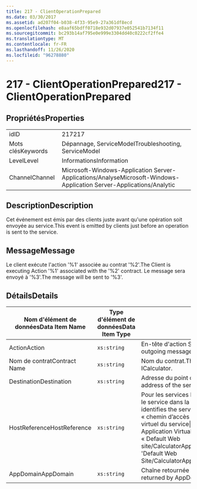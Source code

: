```yaml
---
title: 217 - ClientOperationPrepared
ms.date: 03/30/2017
ms.assetid: ad207f04-b038-4f33-95e9-27a361df8ecd
ms.openlocfilehash: e8aaf65bdff0718e932d07937e052541b7134f11
ms.sourcegitcommit: bc293b14af795e0e999e3304dd40c0222cf2ffe4
ms.translationtype: MT
ms.contentlocale: fr-FR
ms.lasthandoff: 11/26/2020
ms.locfileid: "96278880"
---
```

# <a name="217---clientoperationprepared"></a><span data-ttu-id="eb96f-102">217 - ClientOperationPrepared</span><span class="sxs-lookup"><span data-stu-id="eb96f-102">217 - ClientOperationPrepared</span></span>

## <a name="properties"></a><span data-ttu-id="eb96f-103">Propriétés</span><span class="sxs-lookup"><span data-stu-id="eb96f-103">Properties</span></span>  
  
|||  
|-|-|  
|<span data-ttu-id="eb96f-104">id</span><span class="sxs-lookup"><span data-stu-id="eb96f-104">ID</span></span>|<span data-ttu-id="eb96f-105">217</span><span class="sxs-lookup"><span data-stu-id="eb96f-105">217</span></span>|  
|<span data-ttu-id="eb96f-106">Mots clés</span><span class="sxs-lookup"><span data-stu-id="eb96f-106">Keywords</span></span>|<span data-ttu-id="eb96f-107">Dépannage, ServiceModel</span><span class="sxs-lookup"><span data-stu-id="eb96f-107">Troubleshooting, ServiceModel</span></span>|  
|<span data-ttu-id="eb96f-108">Level</span><span class="sxs-lookup"><span data-stu-id="eb96f-108">Level</span></span>|<span data-ttu-id="eb96f-109">Informations</span><span class="sxs-lookup"><span data-stu-id="eb96f-109">Information</span></span>|  
|<span data-ttu-id="eb96f-110">Channel</span><span class="sxs-lookup"><span data-stu-id="eb96f-110">Channel</span></span>|<span data-ttu-id="eb96f-111">Microsoft-Windows-Application Server-Applications/Analyse</span><span class="sxs-lookup"><span data-stu-id="eb96f-111">Microsoft-Windows-Application Server-Applications/Analytic</span></span>|  
  
## <a name="description"></a><span data-ttu-id="eb96f-112">Description</span><span class="sxs-lookup"><span data-stu-id="eb96f-112">Description</span></span>  

 <span data-ttu-id="eb96f-113">Cet événement est émis par des clients juste avant qu'une opération soit envoyée au service.</span><span class="sxs-lookup"><span data-stu-id="eb96f-113">This event is emitted by clients just before an operation is sent to the service.</span></span>  
  
## <a name="message"></a><span data-ttu-id="eb96f-114">Message</span><span class="sxs-lookup"><span data-stu-id="eb96f-114">Message</span></span>  

 <span data-ttu-id="eb96f-115">Le client exécute l'action '%1' associée au contrat '%2'.</span><span class="sxs-lookup"><span data-stu-id="eb96f-115">The Client is executing Action '%1' associated with the '%2' contract.</span></span> <span data-ttu-id="eb96f-116">Le message sera envoyé à '%3'.</span><span class="sxs-lookup"><span data-stu-id="eb96f-116">The message will be sent to '%3'.</span></span>  
  
## <a name="details"></a><span data-ttu-id="eb96f-117">Détails</span><span class="sxs-lookup"><span data-stu-id="eb96f-117">Details</span></span>  
  
|<span data-ttu-id="eb96f-118">Nom d'élément de données</span><span class="sxs-lookup"><span data-stu-id="eb96f-118">Data Item Name</span></span>|<span data-ttu-id="eb96f-119">Type d'élément de données</span><span class="sxs-lookup"><span data-stu-id="eb96f-119">Data Item Type</span></span>|<span data-ttu-id="eb96f-120">Description</span><span class="sxs-lookup"><span data-stu-id="eb96f-120">Description</span></span>|  
|--------------------|--------------------|-----------------|  
|<span data-ttu-id="eb96f-121">Action</span><span class="sxs-lookup"><span data-stu-id="eb96f-121">Action</span></span>|`xs:string`|<span data-ttu-id="eb96f-122">En-tête d'action SOAP du message sortant.</span><span class="sxs-lookup"><span data-stu-id="eb96f-122">The SOAP action header of the outgoing message.</span></span>|  
|<span data-ttu-id="eb96f-123">Nom de contrat</span><span class="sxs-lookup"><span data-stu-id="eb96f-123">Contract Name</span></span>|`xs:string`|<span data-ttu-id="eb96f-124">Nom du contrat.</span><span class="sxs-lookup"><span data-stu-id="eb96f-124">The name of the contract.</span></span> <span data-ttu-id="eb96f-125">Exemple : ICalculator.</span><span class="sxs-lookup"><span data-stu-id="eb96f-125">Example: ICalculator.</span></span>|  
|<span data-ttu-id="eb96f-126">Destination</span><span class="sxs-lookup"><span data-stu-id="eb96f-126">Destination</span></span>|`xs:string`|<span data-ttu-id="eb96f-127">Adresse du point de terminaison de service auquel le message est envoyé.</span><span class="sxs-lookup"><span data-stu-id="eb96f-127">The address of the service endpoint that the message is sent to.</span></span>|  
|<span data-ttu-id="eb96f-128">HostReference</span><span class="sxs-lookup"><span data-stu-id="eb96f-128">HostReference</span></span>|`xs:string`|<span data-ttu-id="eb96f-129">Pour les services hébergés par le Web, ce champ identifie de manière unique le service dans la hiérarchie Web.</span><span class="sxs-lookup"><span data-stu-id="eb96f-129">For Web-hosted services, this field uniquely identifies the service in the Web hierarchy.</span></span> <span data-ttu-id="eb96f-130">Son format est défini en tant que « chemin d’accès virtuel de l’application nom du site Web&#124;chemin d’accès virtuel du service&#124;ServiceName ».</span><span class="sxs-lookup"><span data-stu-id="eb96f-130">Its format is defined as 'Web Site Name Application Virtual Path&#124;Service Virtual Path&#124;ServiceName'.</span></span> <span data-ttu-id="eb96f-131">Exemple : « Default Web site/CalculatorApplication&#124;/CalculatorService.svc&#124;CalculatorService ».</span><span class="sxs-lookup"><span data-stu-id="eb96f-131">Example: 'Default Web Site/CalculatorApplication&#124;/CalculatorService.svc&#124;CalculatorService'.</span></span>|  
|<span data-ttu-id="eb96f-132">AppDomain</span><span class="sxs-lookup"><span data-stu-id="eb96f-132">AppDomain</span></span>|`xs:string`|<span data-ttu-id="eb96f-133">Chaîne retournée par AppDomain.CurrentDomain.FriendlyName.</span><span class="sxs-lookup"><span data-stu-id="eb96f-133">The string returned by AppDomain.CurrentDomain.FriendlyName.</span></span>|
